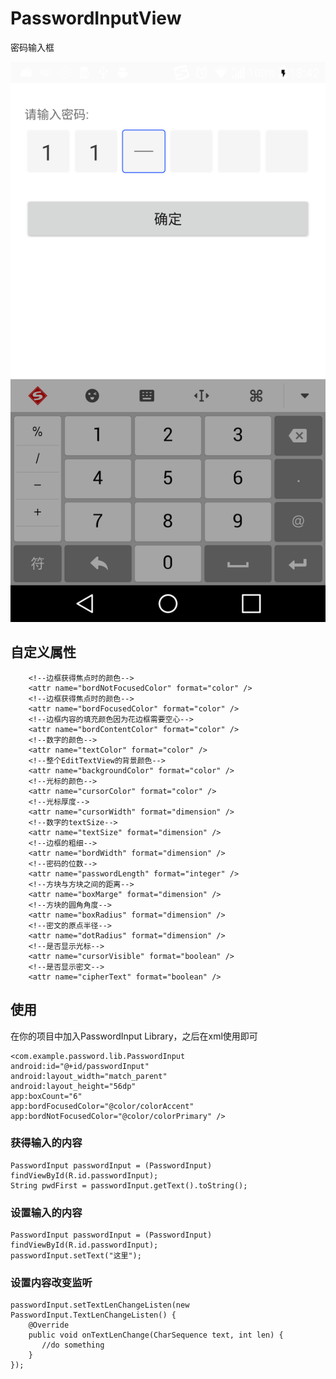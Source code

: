 # PasswordInputView #
密码输入框    

 ![image](https://github.com/dongtaonote/PasswordInputView/blob/master/app/src/main/assets/Screenshot_2017-02-07-18-42-40.png)

## 自定义属性 ##

        <!--边框获得焦点时的颜色-->
        <attr name="bordNotFocusedColor" format="color" />
        <!--边框获得焦点时的颜色-->
        <attr name="bordFocusedColor" format="color" />
        <!--边框内容的填充颜色因为花边框需要空心-->
        <attr name="bordContentColor" format="color" />
        <!--数字的颜色-->
        <attr name="textColor" format="color" />
        <!--整个EditTextView的背景颜色-->
        <attr name="backgroundColor" format="color" />
        <!--光标的颜色-->
        <attr name="cursorColor" format="color" />
        <!--光标厚度-->
        <attr name="cursorWidth" format="dimension" />
        <!--数字的textSize-->
        <attr name="textSize" format="dimension" />
        <!--边框的粗细-->
        <attr name="bordWidth" format="dimension" />
        <!--密码的位数-->
        <attr name="passwordLength" format="integer" />
        <!--方块与方块之间的距离-->
        <attr name="boxMarge" format="dimension" />
        <!--方块的圆角角度-->
        <attr name="boxRadius" format="dimension" />
        <!--密文的原点半径-->
        <attr name="dotRadius" format="dimension" />
        <!--是否显示光标-->
        <attr name="cursorVisible" format="boolean" />
        <!--是否显示密文-->
        <attr name="cipherText" format="boolean" />

## 使用 ##

在你的项目中加入PasswordInput Library，之后在xml使用即可  
	
	<com.example.password.lib.PasswordInput
    android:id="@+id/passwordInput"
    android:layout_width="match_parent"
    android:layout_height="56dp"
    app:boxCount="6"
    app:bordFocusedColor="@color/colorAccent"
    app:bordNotFocusedColor="@color/colorPrimary" />

### 获得输入的内容 ###

	PasswordInput passwordInput = (PasswordInput) findViewById(R.id.passwordInput);
	String pwdFirst = passwordInput.getText().toString();

### 设置输入的内容 ###
    PasswordInput passwordInput = (PasswordInput) findViewById(R.id.passwordInput);
    passwordInput.setText("这里");


### 设置内容改变监听 ###

    passwordInput.setTextLenChangeListen(new PasswordInput.TextLenChangeListen() {
        @Override
        public void onTextLenChange(CharSequence text, int len) {
           //do something
        }
    });
